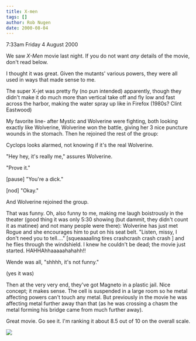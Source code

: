 ```yaml
---
title: X-men
tags: []
author: Rob Nugen
date: 2000-08-04
---
```


<p class=date>7:33am Friday 4 August 2000</p>

<p>We saw <em>X-Men</em> movie last night.  If you do not want <em>any</em> details of the movie, don't read below.

<p>I thought it was great.  Given the mutants' various powers, they were all used in ways that made sense to me.

<p>The super X-jet was pretty fly (no pun intended) apparently, though they didn't make it do much more than vertical take off and fly low and fast across the harbor, making the water spray up like in Firefox (1980s?  Clint Eastwood)

<p>My favorite line- after Mystic and Wolverine were fighting, both looking exactly like Wolverine, Wolverine won the battle, giving her 3 nice puncture wounds in the stomach.  Then he rejoined the rest of the group:

<p>Cyclops looks alarmed, not knowing if it's the real Wolverine.

<p>"Hey hey, it's really me," assures Wolverine.

<p>"Prove it."

<p>[pause] "You're a dick."

<p>[nod] "Okay."  

<p>And Wolverine rejoined the group.

<p> That was funny.   Oh, also funny to me, making me laugh boistrously in the theater (good thing it was only 5:30 showing (but dammit, they didn't count it as matinee) and not many people were there):  Wolverine has just met Rogue and she encourages him to put on his seat belt.  "Listen, missy, I don't need you to tell...."    [squeaaaaling tires crashcrash crash crash ] and he flies through the windshield.  I knew he couldn't be dead; the movie just started.  HAHHAhhaaaaahahahh!!

<p>Wende was all, "shhhh, it's not funny."

<p>(yes it was)

<p>Then at the very very end, they've got Magneto in a plastic jail.  Nice concept; it makes sense.  The cell is suspended in a large room so he metal affecting powers can't touch any metal.  But previously in the movie he was affecting metal further away than that (as he was crossing a chasm the metal forming his bridge came from much further away).

<p>Great movie.  Go see it.  I'm ranking it about 8.5 out of 10 on the overall scale.

<p><img src="/images/rob/wL-ROB.gif">

